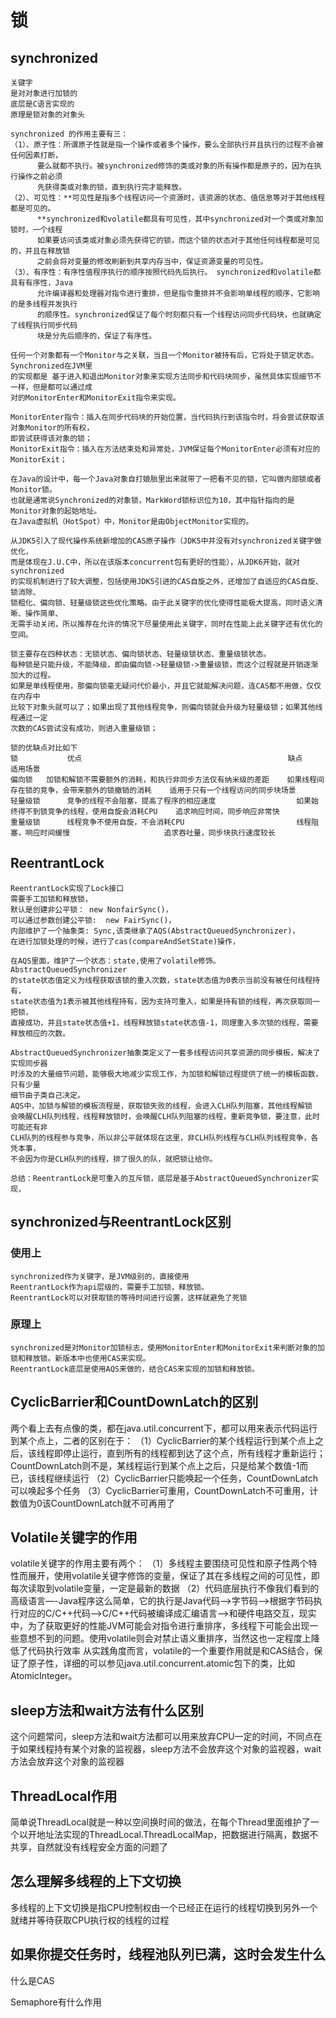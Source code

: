 # 锁
## synchronized
    关键字
    是对对象进行加锁的
    底层是C语言实现的
    原理是锁对象的对象头
    
    synchronized 的作用主要有三：
    （1）、原子性：所谓原子性就是指一个操作或者多个操作，要么全部执行并且执行的过程不会被任何因素打断，
          要么就都不执行。被synchronized修饰的类或对象的所有操作都是原子的，因为在执行操作之前必须
          先获得类或对象的锁，直到执行完才能释放。
    （2）、可见性：**可见性是指多个线程访问一个资源时，该资源的状态、值信息等对于其他线程都是可见的。 
          **synchronized和volatile都具有可见性，其中synchronized对一个类或对象加锁时，一个线程
          如果要访问该类或对象必须先获得它的锁，而这个锁的状态对于其他任何线程都是可见的，并且在释放锁
          之前会将对变量的修改刷新到共享内存当中，保证资源变量的可见性。
    （3）、有序性：有序性值程序执行的顺序按照代码先后执行。 synchronized和volatile都具有有序性，Java
          允许编译器和处理器对指令进行重排，但是指令重排并不会影响单线程的顺序，它影响的是多线程并发执行
          的顺序性。synchronized保证了每个时刻都只有一个线程访问同步代码块，也就确定了线程执行同步代码
          块是分先后顺序的，保证了有序性。
    
    任何一个对象都有一个Monitor与之关联，当且一个Monitor被持有后，它将处于锁定状态。Synchronized在JVM里
    的实现都是 基于进入和退出Monitor对象来实现方法同步和代码块同步，虽然具体实现细节不一样，但是都可以通过成
    对的MonitorEnter和MonitorExit指令来实现。
    
    MonitorEnter指令：插入在同步代码块的开始位置，当代码执行到该指令时，将会尝试获取该对象Monitor的所有权，
    即尝试获得该对象的锁；
    MonitorExit指令：插入在方法结束处和异常处，JVM保证每个MonitorEnter必须有对应的MonitorExit；
   
    在Java的设计中，每一个Java对象自打娘胎里出来就带了一把看不见的锁，它叫做内部锁或者Monitor锁。 
    也就是通常说Synchronized的对象锁，MarkWord锁标识位为10，其中指针指向的是Monitor对象的起始地址。
    在Java虚拟机（HotSpot）中，Monitor是由ObjectMonitor实现的。
    
    从JDK5引入了现代操作系统新增加的CAS原子操作（JDK5中并没有对synchronized关键字做优化，
    而是体现在J.U.C中，所以在该版本concurrent包有更好的性能），从JDK6开始，就对synchronized
    的实现机制进行了较大调整，包括使用JDK5引进的CAS自旋之外，还增加了自适应的CAS自旋、锁消除、
    锁粗化、偏向锁、轻量级锁这些优化策略。由于此关键字的优化使得性能极大提高，同时语义清晰、操作简单、
    无需手动关闭，所以推荐在允许的情况下尽量使用此关键字，同时在性能上此关键字还有优化的空间。
    
    锁主要存在四种状态：无锁状态、偏向锁状态、轻量级锁状态、重量级锁状态。
    每种锁是只能升级，不能降级，即由偏向锁->轻量级锁->重量级锁，而这个过程就是开销逐渐加大的过程。
    如果是单线程使用，那偏向锁毫无疑问代价最小，并且它就能解决问题，连CAS都不用做，仅仅在内存中
    比较下对象头就可以了；如果出现了其他线程竞争，则偏向锁就会升级为轻量级锁；如果其他线程通过一定
    次数的CAS尝试没有成功，则进入重量级锁；

    锁的优缺点对比如下
    锁	        优点	                                            缺点	                                         适用场景
    偏向锁	  加锁和解锁不需要额外的消耗，和执行非同步方法仅有纳米级的差距	如果线程间存在锁的竞争，会带来额外的锁撤销的消耗	适用于只有一个线程访问的同步块场景
    轻量级锁	  竞争的线程不会阻塞，提高了程序的相应速度	                如果始终得不到锁竞争的线程，使用自旋会消耗CPU	追求响应时间，同步响应非常快
    重量级锁	  线程竞争不使用自旋，不会消耗CPU	                        线程阻塞，响应时间缓慢	                    追求吞吐量，同步块执行速度较长
## ReentrantLock
    ReentrantLock实现了Lock接口
    需要手工加锁和释放锁，
    默认是创建非公平锁： new NonfairSync()，
    可以通过参数创建公平锁:  new FairSync()，
    内部维护了一个抽象类: Sync,该类继承了AQS(AbstractQueuedSynchronizer)，
    在进行加锁处理的时候，进行了cas(compareAndSetState)操作，
    
    在AQS里面，维护了一个状态：state,使用了volatile修饰。AbstractQueuedSynchronizer
    的state状态值定义为线程获取该锁的重入次数，state状态值为0表示当前没有被任何线程持有，
    state状态值为1表示被其他线程持有，因为支持可重入，如果是持有锁的线程，再次获取同一把锁，
    直接成功，并且state状态值+1，线程释放锁state状态值-1，同理重入多次锁的线程，需要释放相应的次数。
    
    AbstractQueuedSynchronizer抽象类定义了一套多线程访问共享资源的同步模板，解决了实现同步器
    时涉及的大量细节问题，能够极大地减少实现工作，为加锁和解锁过程提供了统一的模板函数，只有少量
    细节由子类自己决定。
    AQS中，加锁与解锁的模板流程是，获取锁失败的线程，会进入CLH队列阻塞，其他线程解锁
    会唤醒CLH队列线程，线程释放锁时，会唤醒CLH队列阻塞的线程，重新竞争锁，要注意，此时可能还有非
    CLH队列的线程参与竞争，所以非公平就体现在这里，非CLH队列线程与CLH队列线程竞争，各凭本事，
    不会因为你是CLH队列的线程，排了很久的队，就把锁让给你。
    
    总结：ReentrantLock是可重入的互斥锁，底层是基于AbstractQueuedSynchronizer实现，
    
    
## synchronized与ReentrantLock区别

### 使用上
    synchronized作为关键字，是JVM级别的，直接使用
    ReentrantLock作为api层级的，需要手工加锁，释放锁。
    ReentrantLock可以对获取锁的等待时间进行设置，这样就避免了死锁
### 原理上
    synchronized是对Monitor加锁标志，使用MonitorEnter和MonitorExit来判断对象的加锁和释放锁。新版本中也使用CAS来实现。
    ReentrantLock底层是使用AQS来做的，结合CAS来实现的加锁和释放锁。
    
## CyclicBarrier和CountDownLatch的区别

两个看上去有点像的类，都在java.util.concurrent下，都可以用来表示代码运行到某个点上，二者的区别在于：
（1）CyclicBarrier的某个线程运行到某个点上之后，该线程即停止运行，直到所有的线程都到达了这个点，所有线程才重新运行；CountDownLatch则不是，某线程运行到某个点上之后，只是给某个数值-1而已，该线程继续运行
（2）CyclicBarrier只能唤起一个任务，CountDownLatch可以唤起多个任务
（3）CyclicBarrier可重用，CountDownLatch不可重用，计数值为0该CountDownLatch就不可再用了


## Volatile关键字的作用
volatile关键字的作用主要有两个：
（1）多线程主要围绕可见性和原子性两个特性而展开，使用volatile关键字修饰的变量，保证了其在多线程之间的可见性，即每次读取到volatile变量，一定是最新的数据
（2）代码底层执行不像我们看到的高级语言—-Java程序这么简单，它的执行是Java代码–>字节码–>根据字节码执行对应的C/C++代码–>C/C++代码被编译成汇编语言–>和硬件电路交互，现实中，为了获取更好的性能JVM可能会对指令进行重排序，多线程下可能会出现一些意想不到的问题。使用volatile则会对禁止语义重排序，当然这也一定程度上降低了代码执行效率
从实践角度而言，volatile的一个重要作用就是和CAS结合，保证了原子性，详细的可以参见java.util.concurrent.atomic包下的类，比如AtomicInteger。


## sleep方法和wait方法有什么区别

这个问题常问，sleep方法和wait方法都可以用来放弃CPU一定的时间，不同点在于如果线程持有某个对象的监视器，sleep方法不会放弃这个对象的监视器，wait方法会放弃这个对象的监视器


## ThreadLocal作用
简单说ThreadLocal就是一种以空间换时间的做法，在每个Thread里面维护了一个以开地址法实现的ThreadLocal.ThreadLocalMap，把数据进行隔离，数据不共享，自然就没有线程安全方面的问题了

## 怎么理解多线程的上下文切换

多线程的上下文切换是指CPU控制权由一个已经正在运行的线程切换到另外一个就绪并等待获取CPU执行权的线程的过程


## 如果你提交任务时，线程池队列已满，这时会发生什么



什么是CAS




Semaphore有什么作用





